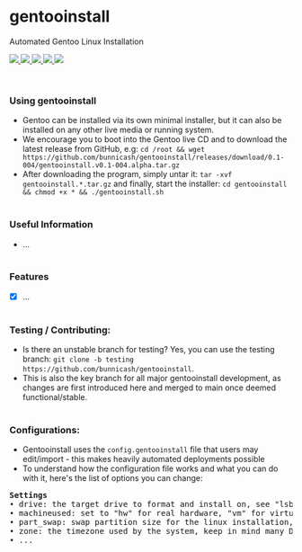 # gentooinstall
Automated Gentoo Linux Installation <br>

<p>
    <a href="https://github.com/bunnicash/gentooinstall">
        <img src="https://img.shields.io/github/stars/bunnicash/gentooinstall?style=flat-square">
    </a>
    <a href="https://github.com/bunnicash/gentooinstall/blob/main/LICENSE">
        <img src="https://img.shields.io/github/license/bunnicash/gentooinstall?style=flat-square">
    </a>
    <a href="https://github.com/bunnicash/gentooinstall/issues">
        <img src="https://img.shields.io/github/issues/bunnicash/gentooinstall?style=flat-square">
    </a>
    <a href="https://github.com/bunnicash/gentooinstall">
        <img src="https://img.shields.io/tokei/lines/github/bunnicash/gentooinstall?style=flat-square">
    </a>
    <a href="https://github.com/bunnicash/gentooinstall">
        <img src="https://img.shields.io/github/last-commit/bunnicash/gentooinstall?style=flat-square">
    </a>
</p>
<br>

### Using gentooinstall
- Gentoo can be installed via its own minimal installer, but it can also be installed on any other live media or running system.
- We encourage you to boot into the Gentoo live CD and to download the latest release from GitHub, e.g: `cd /root && wget https://github.com/bunnicash/gentooinstall/releases/download/0.1-004/gentooinstall.v0.1-004.alpha.tar.gz`
- After downloading the program, simply untar it: `tar -xvf gentooinstall.*.tar.gz` and finally, start the installer: `cd gentooinstall && chmod +x * && ./gentooinstall.sh`
<br><br>

### Useful Information
- ...
<br><br>

### Features
- [x] ...
<br><br>

### Testing / Contributing:
- Is there an unstable branch for testing? Yes, you can use the testing branch: `git clone -b testing https://github.com/bunnicash/gentooinstall`.
- This is also the key branch for all major gentooinstall development, as changes are first introduced here and merged to main once deemed functional/stable. <br><br>

### Configurations:
- Gentooinstall uses the `config.gentooinstall` file that users may edit/import - this makes heavily automated deployments possible
- To understand how the configuration file works and what you can do with it, here's the list of options you can change:<br>
<pre><b>Settings</b>
• drive: the target drive to format and install on, see "lsblk" and "blkid" for more
• machineused: set to "hw" for real hardware, "vm" for virtual environments - determines formatting/discarding process
• part_swap: swap partition size for the linux installation, size x in GB = xG
• zone: the timezone used by the system, keep in mind many DE's need a separate GUI set-up for this too
• ...
</pre>
<br>
